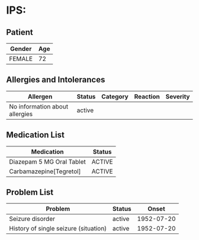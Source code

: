 # IPS:

## Patient

|Gender|Age|
|---|---|
|FEMALE|72|

## Allergies and Intolerances

|Allergen|Status|Category|Reaction|Severity|
|---|---|---|---|---|
|No information about allergies|active||||

## Medication List

|Medication|Status|
|---|---|
|Diazepam 5 MG Oral Tablet|ACTIVE|
|Carbamazepine[Tegretol]|ACTIVE|

## Problem List

|Problem|Status|Onset|
|---|---|---|
|Seizure disorder|active|1952-07-20|
|History of single seizure (situation)|active|1952-07-20|
